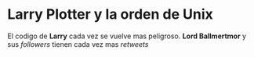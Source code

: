 # Larry Plotter y la orden de Unix

El codigo de **Larry** cada vez se vuelve mas peligroso.
**Lord Ballmertmor** y sus *followers* tienen cada vez mas *retweets*